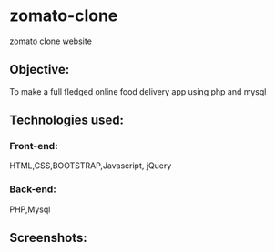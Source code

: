 # zomato-clone
zomato clone website

## Objective:
To make a full fledged online food delivery app using php and mysql

## Technologies used:
### Front-end: 
HTML,CSS,BOOTSTRAP,Javascript, jQuery
### Back-end: 
PHP,Mysql

## Screenshots:
